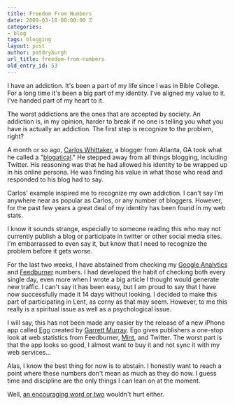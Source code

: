 ```yaml
---
title: Freedom From Numbers
date: 2009-03-18 00:00:00 Z
categories:
- blog
tags: blogging
layout: post
author: patdryburgh
url_title: freedom-from-numbers
old_entry_id: 53
---
```


I have an addiction. It's been a part of my life since I was in Bible College. For a long time it's been a big part of my identity. I've aligned my value to it. I've handed part of my heart to it.

The worst addictions are the ones that are accepted by society. An addiction is, in my opinion, harder to break if no one is telling you what you have is actually an addiction. The first step is recognize to the problem, right? 

A month or so ago, <a href="http://ragamuffinsoul.com">Carlos Whittaker</a>, a blogger from Atlanta, GA took what he called a "<a href="http://www.ragamuffinsoul.com/2009/02/my-blogatical-goodbye-ragamuffin-soul/">blogatical</a>." He stepped away from all things blogging, including Twitter. His reasoning was that he had allowed his identity to be wrapped up in his online persona. He was finding his value in what those who read and responded to his blog had to say. 

Carlos' example inspired me to recognize my own addiction. I can't say I'm anywhere near as popular as Carlos, or any number of bloggers. However, for the past few years a great deal of my identity has been found in my web stats. 

I know it sounds strange, especially to someone reading this who may not currently publish a blog or participate in twitter or other social media sites. I'm embarrassed to even say it, but know that I need to recognize the problem before it gets worse. 

For the last two weeks, I have abstained from checking my <a href="http://google.com/analytics/">Google Analytics</a> and <a href="http://feedburner.com">Feedburner</a> numbers. I had developed the habit of checking both every single day, even more when I wrote a big article I thought would generate new traffic. I can't say it has been easy, but I am proud to say that I have now successfully made it 14 days without looking. I decided to make this part of participating in Lent, as corny as that may seem. However, to me this really is a spiritual issue as well as a psychological issue. 

I will say, this has not been made any easier by the release of a new iPhone app called <a href="http://ego-app.com/">Ego</a> created by <a href="http://log.maniacalrage.net/">Garrett Murray</a>. Ego gives publishers a one-stop look at web statistics from Feedburner, <a href="http://haveamint.com">Mint</a>, and Twitter. The worst part is that the app looks so good, I almost want to buy it and not sync it with my web services… 

Alas, I know the best thing for now is to abstain. I honestly want to reach a point where these numbers don't mean as much as they do now. I guess time and discipline are the only things I can lean on at the moment.

Well, <a href="http://patdryburgh.com/comments/">an encouraging word or two</a> wouldn't hurt either.